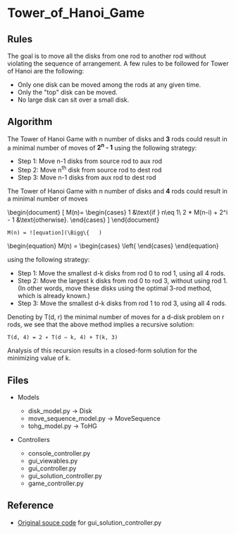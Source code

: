 # Tower_of_Hanoi_Game

## Rules
The goal is to move all the disks from one rod to another rod without violating the sequence of arrangement. 
A few rules to be followed for Tower of Hanoi are the following:
- Only one disk can be moved among the rods at any given time.
- Only the "top" disk can be moved.
- No large disk can sit over a small disk.

## Algorithm
The Tower of Hanoi Game with n number of disks and **3** rods could result in a minimal number of moves of **2<sup>n</sup> - 1**
using the following strategy:
- Step 1: Move n-1 disks from source rod to aux rod
- Step 2: Move n<sup>th</sup> disk from source rod to dest rod
- Step 3: Move n-1 disks from aux rod to dest rod


The Tower of Hanoi Game with n number of disks and **4** rods could result in a minimal number of moves

\begin{document}
\[
M(n)=
\begin{cases}
1 &\text{if } n\eq 1\\
2 * M(n-i) + 2^i - 1 &\text{otherwise}.
\end{cases}
\] 
\end{document}

```equation
M(n) = ![equation](\Bigg\{   )
```

\begin{equation}
    M(n) = \begin{cases} \left{ \end{cases}
\end{equation}

using the following strategy:
- Step 1: Move the smallest d-k disks from rod 0 to rod 1, using all 4 rods.
- Step 2: Move the largest k disks from rod 0 to rod 3, without using rod 1. (In other words, move these disks using the optimal 3-rod method,
which is already known.)
- Step 3: Move the smallest d-k disks from rod 1 to rod 3, using all 4 rods.


Denoting by T(d, r) the minimal number of moves for a d-disk problem
on r rods, we see that the above method implies a recursive solution:

```equation
T(d, 4) = 2 ∗ T(d − k, 4) + T(k, 3)
```

Analysis of this recursion results in a closed-form solution for the minimizing value of k.

## Files
- Models
  - disk_model.py &rarr; Disk
  - move_sequence_model.py &rarr; MoveSequence
  - tohg_model.py &rarr; ToHG
  

- Controllers
  - console_controller.py
  - gui_viewables.py
  - gui_controller.py
  - gui_solution_controller.py
  - game_controller.py


## Reference
- [Original souce code](https://pythonturtle.academy/tower-of-hanoi/) for gui_solution_controller.py
